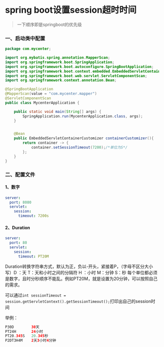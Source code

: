 # spring boot设置session超时时间

>一下顺序即是springboot的优先级   

### 一、启动类中配置

```java
package com.mycenter;

import org.mybatis.spring.annotation.MapperScan;
import org.springframework.boot.SpringApplication;
import org.springframework.boot.autoconfigure.SpringBootApplication;
import org.springframework.boot.context.embedded.EmbeddedServletContainerCustomizer;
import org.springframework.boot.web.servlet.ServletComponentScan;
import org.springframework.context.annotation.Bean;

@SpringBootApplication
@MapperScan(value = "com.mycenter.mapper")
@ServletComponentScan
public class MycenterApplication {

    public static void main(String[] args) {
        SpringApplication.run(MycenterApplication.class, args);
    }


    @Bean
    public EmbeddedServletContainerCustomizer containerCustomizer(){
        return container -> {
            container.setSessionTimeout(7200);/*单位为S*/
        };
    }
}
```

### 二、配置文件

#### 1、数字

```yaml
server:
  port: 8080
  servlet:
    session:
      timeout: 7200s
```

#### 2、Duration

```yaml
server:
  port: 80
  servlet:
    session:
      timeout: PT20M
```

Duration转换字符串方式，默认为正，负以-开头，紧接着P，（字母不区分大小写）D ：天 T：天和小时之间的分隔符 H ：小时  M：分钟  S：秒 每个单位都必须是数字，且时分秒顺序不能乱。例如PT20M，就是设置为20分钟，可以按照自己的需求。

可以通过`int sessionTimeout = session.getServletContext().getSessionTimeout();`打印出自己的session时间

举例：

```java
P30D		30天
PT24H		24小时
PT20.345S	20.345秒
P2DT3H4M	2天3小时4分钟
    